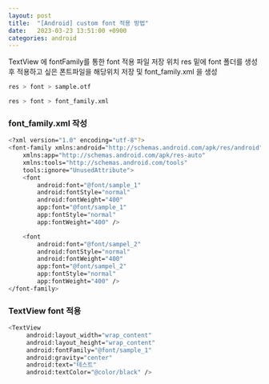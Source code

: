 ```yaml
---
layout: post
title:  "[Android] custom font 적용 방법"
date:   2023-03-23 13:51:00 +0900
categories: android
---
```


TextView 에 fontFamily를 통한 font 적용 파일 저장 위치 res 밑에 font 폴더를 생성 후 적용하고 싶은 폰트파일을 해당위치 저장 및 font_family.xml 을 생성

```bash
res > font > sample.otf

res > font > font_family.xml
```

### font_family.xml 작성
```bash
<?xml version="1.0" encoding="utf-8"?>
<font-family xmlns:android="http://schemas.android.com/apk/res/android"
    xmlns:app="http://schemas.android.com/apk/res-auto"
    xmlns:tools="http://schemas.android.com/tools"
    tools:ignore="UnusedAttribute">
    <font
        android:font="@font/sample_1"
        android:fontStyle="normal"
        android:fontWeight="400"
        app:font="@font/sample_1"
        app:fontStyle="normal"
        app:fontWeight="400" />

    <font
        android:font="@font/sampel_2"
        android:fontStyle="normal"
        android:fontWeight="400"
        app:font="@font/sampel_2"
        app:fontStyle="normal"
        app:fontWeight="400" />
</font-family>
```

### TextView font 적용
```bash
<TextView
     android:layout_width="wrap_content"
     android:layout_height="wrap_content"
     android:fontFamily="@font/sample_1"
     android:gravity="center"
     android:text="테스트"
     android:textColor="@color/black" />
```